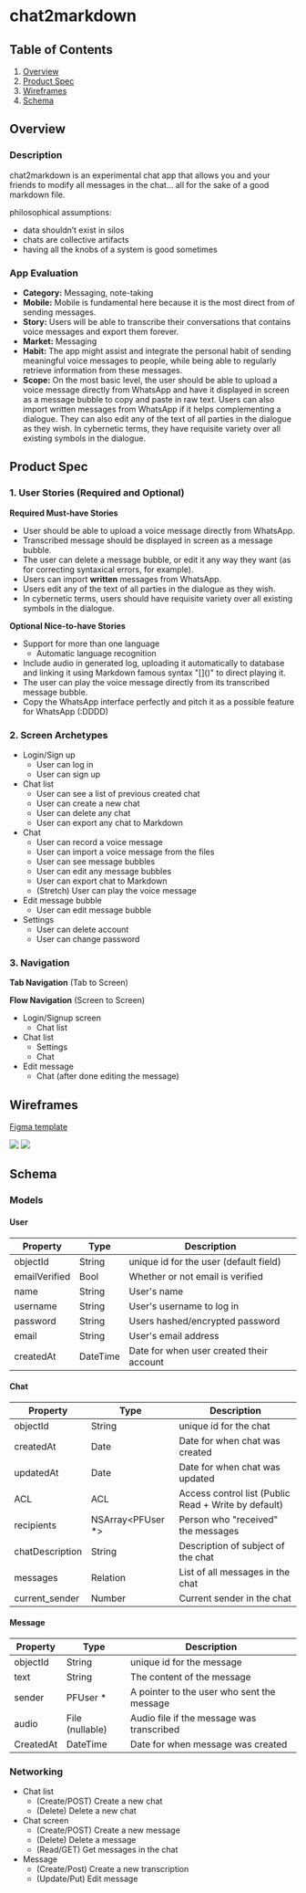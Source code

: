 
# chat2markdown

## Table of Contents
1. [Overview](#Overview)
1. [Product Spec](#Product-Spec)
1. [Wireframes](#Wireframes)
2. [Schema](#Schema)

## Overview
### Description

chat2markdown is an experimental chat app that allows you and your friends to modify all messages in the chat… all for the sake of a good markdown file.

philosophical assumptions:
- data shouldn’t exist in silos
- chats are collective artifacts
- having all the knobs of a system is good sometimes

### App Evaluation
- **Category:** Messaging, note-taking
- **Mobile:** Mobile is fundamental here because it is the most direct from of sending messages.
- **Story:** Users will be able to transcribe their conversations that contains voice messages and export them forever.
- **Market:** Messaging
- **Habit:** The app might assist and integrate the personal habit of sending meaningful voice messages to people, while being able to regularly retrieve information from these messages. 
- **Scope:** On the most basic level, the user should be able to upload a voice message directly from WhatsApp and have it displayed in screen as a message bubble to copy and paste in raw text. Users can also import written messages from WhatsApp if it helps complementing a dialogue. They can also edit any of the text of all parties in the dialogue as they wish. In cybernetic terms, they have requisite variety over all existing symbols in the dialogue.


## Product Spec

### 1. User Stories (Required and Optional)

**Required Must-have Stories**

* User should be able to upload a voice message directly from WhatsApp.
* Transcribed message should be displayed in screen as a message bubble.
* The user can delete a message bubble, or edit it any way they want (as for correcting syntaxical errors, for example).
*  Users can import **written** messages from WhatsApp.
*   Users edit any of the text of all parties in the dialogue as they wish.
*    In cybernetic terms, users should have requisite variety over all existing symbols in the dialogue.

**Optional Nice-to-have Stories**

* Support for more than one language
    * Automatic language recognition
* Include audio in generated log, uploading it automatically to database and linking it using Markdown famous syntax "[[]()]()" to direct playing it.
* The user can play the voice message directly from its transcribed message bubble.
* Copy the WhatsApp interface perfectly and pitch it as a possible feature for WhatsApp (:DDDD)

### 2. Screen Archetypes

* Login/Sign up 
   * User can log in
   * User can sign up
* Chat list
   * User can see a list of previous created chat
   * User can create a new chat
   * User can delete any chat
   * User can export any chat to Markdown
* Chat
   * User can record a voice message
   * User can import a voice message from the files
   * User can see message bubbles
   * User can edit any message bubbles
   * User can export chat to Markdown
   * (Stretch) User can play the voice message
* Edit message bubble
    * User can edit message bubble
* Settings
    * User can delete account
    * User can change password



### 3. Navigation

**Tab Navigation** (Tab to Screen)


**Flow Navigation** (Screen to Screen)

* Login/Signup screen
    * Chat list
* Chat list 
    * Settings
    * Chat
* Edit message
   * Chat (after done editing the message)



## Wireframes
[Figma template](https://www.figma.com/file/mvjrm3VC09pIPwdkurNP2c/Untitled?node-id=4%3A152)

![](https://i.imgur.com/ExRtL06.png)
![](https://i.imgur.com/zRpov42.png)

## Schema 
### Models

#### User

  | Property       | Type     | Description                                 |
| -------------- | -------- | ------------------------------------------- |
| objectId       | String   | unique id for the user (default field)      |
| emailVerified       | Bool   | Whether or not email is verified                   |
| name       | String   | User's name 
| username       | String   | User's username to log in                   |
| password       | String   | Users hashed/encrypted password             |
| email          | String   | User's email address      |
| createdAt      | DateTime | Date for when user created their account  |


#### Chat
  | Property       | Type     | Description                                 |
| -------------- | -------- | ------------------------------------------- |
| objectId       | String   | unique id for the chat     |
| createdAt | Date | Date for when chat was created |
| updatedAt | Date | Date for when chat was updated |
| ACL       | ACL   | Access control list (Public Read + Write by default)            |
| recipients      | NSArray<PFUser *>   | Person who "received" the messages                   |
| chatDescription       | String   | Description of subject of the chat           |
| messages | Relation | List of all messages  in the chat |
| current_sender | Number | Current sender in the chat |


#### Message

  | Property       | Type     | Description                                 |
| -------------- | -------- | ------------------------------------------- |
| objectId       | String   | unique id for the message     |
| text       | String   | The content of the message           |
| sender       | PFUser *  | A pointer to the user who sent the message           |
| audio | File (nullable) | Audio file if the message was transcribed |
| CreatedAt | DateTime | Date for when message was created |


### Networking
- Chat list
    - (Create/POST) Create a new chat
    - (Delete) Delete a new chat
- Chat screen
    - (Create/POST) Create a new message
    - (Delete) Delete a message
    - (Read/GET) Get messages in the chat
- Message
    - (Create/Post) Create a new transcription
    - (Update/Put) Edit message
